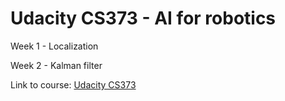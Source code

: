 # Udacity CS373 - AI for robotics 
Week 1 - Localization

Week 2 - Kalman filter

Link to course: [Udacity CS373](https://www.udacity.com/course/intro-to-artificial-intelligence--cs271)